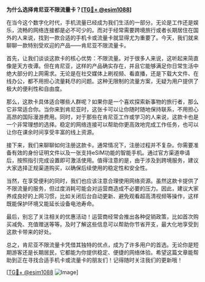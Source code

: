 **为什么选择肯尼亚不限流量卡？[[TG💪+ @esim1088](https://t.me/s/esim1088)]**

在当今这个数字化时代，手机流量已经成为我们生活的一部分。无论是工作还是娱乐，流畅的网络连接都是必不可少的。而对于经常需要跨境旅行或者长期居住在国外的人来说，找到一款合适的手机卡或流量卡就显得尤为重要了。今天，我们就来聊聊一款特别受欢迎的产品——肯尼亚不限流量卡。

首先，让我们谈谈这款卡的核心优势：不限流量。对于很多人来说，这听起来简直像是天方夜谭。但在肯尼亚，这样的产品确实存在，并且它能够满足你日常生活中绝大部分的上网需求。无论是在社交媒体上刷视频、看直播，还是下载大文件、在线办公，都不用担心流量耗尽的问题。这种无限制的流量方案，无疑为用户提供了极大的便利性和自由度。

那么，这款卡具体适合哪些人群呢？如果你是一个喜欢探索新事物的旅行者，那么它非常适合你。当你来到肯尼亚时，这张卡可以让你随时随地保持联系，不用担心高昂的国际漫游费用。同时，对于那些在肯尼亚工作或学习的人来说，这款卡也是一个非常理想的选择。稳定的网络连接可以帮助你更高效地完成工作任务，也可以让你在课余时间享受丰富的线上资源。

接下来，我们来聊聊如何注册这款卡。通常情况下，注册过程并不复杂。你需要准备有效的身份证明文件以及一张支持eSIM功能的智能手机。通过官方渠道申请后，按照指引完成设置即可激活使用。值得注意的是，由于涉及到跨境服务，建议大家选择正规渠道购买，以确保后续使用的稳定性和安全性。

当然，在享受便利的同时，我们也应该注意合理使用网络资源。虽然这款卡提供了不限流量的服务，但过度消耗可能会对运营商造成不必要的压力。因此，建议大家养成良好的上网习惯，比如关闭后台自动更新、避免观看超高清视频等操作，这样既能保护环境又能延长设备电池寿命。

最后，别忘了关注相关的优惠活动！运营商经常会推出各种促销政策，比如首次购买减免、充值赠送等等。及时了解这些信息可以帮助你节省开支，最大化地享受到这款卡带来的好处。

总之，肯尼亚不限流量卡凭借其独特的优点，成为了许多用户的首选。无论你是短期游客还是长期居民，它都能为你提供稳定、便捷的网络体验。希望这篇文章能帮助到正在寻找合适手机卡或流量卡的朋友们！记得随时关注我们的更新哦！

[[TG💪+ @esim1088](https://t.me/s/esim1088) ![Image](https://i.postimg.cc/4NQfJmqS/Snipaste-2025-05-13-00-14-12.png)]